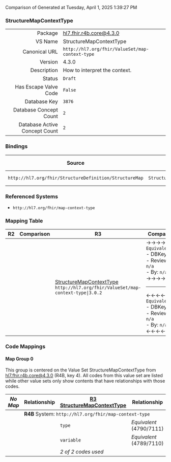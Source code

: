 Comparison of 
Generated at Tuesday, April 1, 2025 1:39:27 PM

### StructureMapContextType

|      |     |
| ---: | --- |
| Package | hl7.fhir.r4b.core@4.3.0 |
| VS Name | StructureMapContextType |
| Canonical URL | `http://hl7.org/fhir/ValueSet/map-context-type` |
| Version | 4.3.0 |
| Description | How to interpret the context. |
| Status | `Draft` |
| Has Escape Valve Code | `False` |
| Database Key | `3876` |
| Database Concept Count | `2` |
| Database Active Concept Count | `2` |
### Bindings

| Source | Element | Binding | Strength | Element Short |
| ------ | ------- | ------- | -------- | ------------- |
| `http://hl7.org/fhir/StructureDefinition/StructureMap` | `StructureMap.group.rule.target.contextType` | `http://hl7.org/fhir/ValueSet/map-context-type\|4.3.0` | `Required` | type \| variable |

### Referenced Systems

* `http://hl7.org/fhir/map-context-type`
### Mapping Table

| R2 | Comparison | R3 | Comparison | R4 | Comparison | R4B | Comparison | R5
| --- | --- | --- | --- | --- | --- | --- | --- | ---
| | | [StructureMapContextType](/docs/R3/ValueSets/StructureMapContextType.md)<br/> `http://hl7.org/fhir/ValueSet/map-context-type\|3.0.2` | →→→→→→→<br/>`Equivalent`<br/>- DBKey: `508`<br/>- Reviewed: `n/a`<br/>- By: `n/a`<br/>→→→→→→→<hr/>←←←←←←←<br/>`Equivalent`<br/>- DBKey: `729`<br/>- Reviewed: `n/a`<br/>- By: `n/a`<br/>←←←←←←←| [StructureMapContextType](/docs/R4/ValueSets/StructureMapContextType.md)<br/> `http://hl7.org/fhir/ValueSet/map-context-type\|4.0.1` | →→→→→→→<br/>`Equivalent`<br/>- DBKey: `1573`<br/>- Reviewed: `n/a`<br/>- By: `n/a`<br/>→→→→→→→<hr/>←←←←←←←<br/>`Equivalent`<br/>- DBKey: `1574`<br/>- Reviewed: `n/a`<br/>- By: `n/a`<br/>←←←←←←←| [StructureMapContextType](/docs/R4B/ValueSets/StructureMapContextType.md)<br/> `http://hl7.org/fhir/ValueSet/map-context-type\|4.3.0` | <br/>*no map*<br/><hr/><br/>*no map*<br/>| | 
### Code Mappings


#### Map Group 0

This group is centered on the Value Set StructureMapContextType from hl7.fhir.r4b.core@4.3.0 (R4B, key 4).
All codes from this value set are listed while other value sets only show contents that have relationships with those codes.

| *No Map* | Relationship | [R3 StructureMapContextType](/docs/R3/ValueSets/StructureMapContextType.md)| Relationship | [R4 StructureMapContextType](/docs/R4/ValueSets/StructureMapContextType.md)| Relationship | R4B StructureMapContextType| Relationship | *No Map* 
| --- | --- | --- | --- | --- | --- | --- | --- | ---
| <td colspan="8">**R4B** System: `http://hl7.org/fhir/map-context-type`
| | | `type`| _Equivalent_ <br/>(4790/7111)| `type`| _Equivalent_ <br/>(16394/16395)| **`type`**| | | 
| | | `variable`| _Equivalent_ <br/>(4789/7110)| `variable`| _Equivalent_ <br/>(16396/16397)| **`variable`**| | | 
| | | *2 of 2 codes used* | | *2 of 2 codes used* | | *2 of 2 codes used* | | 

